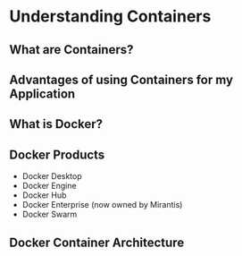 # Understanding Containers

## What are Containers?

## Advantages of using Containers for my Application

## What is Docker?

## Docker Products

- Docker Desktop
- Docker Engine
- Docker Hub
- Docker Enterprise (now owned by Mirantis)
- Docker Swarm

## Docker Container Architecture
